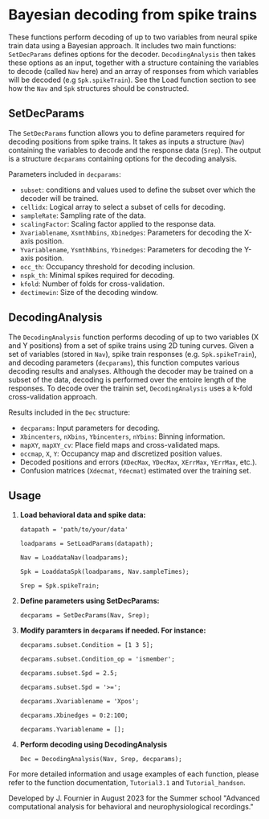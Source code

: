 # Bayesian decoding from spike trains 

These functions perform decoding of up to two variables from neural spike train data using a Bayesian approach. 
It includes two main functions: `SetDecParams` defines options for the decoder. `DecodingAnalysis` then takes these options as an input,
together with a structure containing the variables to decode (called `Nav` here) and an array of responses from which variables will be decoded (e.g `Spk.spikeTrain`).
See the Load function section to see how the `Nav` and `Spk` structures should be constructed.

## SetDecParams

The `SetDecParams` function allows you to define parameters required for decoding positions from spike trains. 
It takes as inputs a structure (`Nav`) containing the variables to decode and the response data (`Srep`). 
The output is a structure `decparams` containing options for the decoding analysis.

Parameters included in `decparams`:
- `subset`: conditions and values used to define the subset over which the decoder will be trained.
- `cellidx`: Logical array to select a subset of cells for decoding.
- `sampleRate`: Sampling rate of the data.
- `scalingFactor`: Scaling factor applied to the response data.
- `Xvariablename`, `XsmthNbins`, `Xbinedges`: Parameters for decoding the X-axis position.
- `Yvariablename`, `YsmthNbins`, `Ybinedges`: Parameters for decoding the Y-axis position.
- `occ_th`: Occupancy threshold for decoding inclusion.
- `nspk_th`: Minimal spikes required for decoding.
- `kfold`: Number of folds for cross-validation.
- `dectimewin`: Size of the decoding window.

## DecodingAnalysis

The `DecodingAnalysis` function performs decoding of up to two variables (X and Y positions) from a set of spike trains using 2D tuning curves. 
Given a set of variables (stored in `Nav`), spike train responses (e.g. `Spk.spikeTrain`), and decoding parameters (`decparams`), this function computes various decoding results and analyses.
Although the decoder may be trained on a subset of the data, decoding is performed over the entoire length of the responses. 
To decode over the trainin set, `DecodingAnalysis` uses a k-fold cross-validation approach.

Results included in the `Dec` structure:
- `decparams`: Input parameters for decoding.
- `Xbincenters`, `nXbins`, `Ybincenters`, `nYbins`: Binning information.
- `mapXY`, `mapXY_cv`: Place field maps and cross-validated maps.
- `occmap`, `X`, `Y`: Occupancy map and discretized position values.
- Decoded positions and errors (`XDecMax`, `YDecMax`, `XErrMax`, `YErrMax`, etc.).
- Confusion matrices (`Xdecmat`, `Ydecmat`) estimated over the training set.

## Usage

1. **Load behavioral data and spike data:**

    `datapath = 'path/to/your/data'`

    `loadparams = SetLoadParams(datapath);`

    `Nav = LoaddataNav(loadparams);`

    `Spk = LoaddataSpk(loadparams, Nav.sampleTimes);`

    `Srep = Spk.spikeTrain;`

2. **Define parameters using SetDecParams:**

    `decparams = SetDecParams(Nav, Srep);`

4. **Modify paramters in `decparams` if needed. For instance:**

    `decparams.subset.Condition = [1 3 5];`
   
    `decparams.subset.Condition_op = 'ismember';`
   
    `decparams.subset.Spd = 2.5;`
   
    `decparams.subset.Spd = '>=';`

    `decparams.Xvariablename = 'Xpos';`
   
    `decparams.Xbinedges = 0:2:100;`

    `decparams.Yvariablename = [];`

6. **Perform decoding using DecodingAnalysis**

     `Dec = DecodingAnalysis(Nav, Srep, decparams);`

For more detailed information and usage examples of each function, please refer to the function documentation, `Tutorial3.1` and `Tutorial_handson`.

Developed by J. Fournier in August 2023 for the Summer school "Advanced computational analysis for behavioral and neurophysiological recordings."
